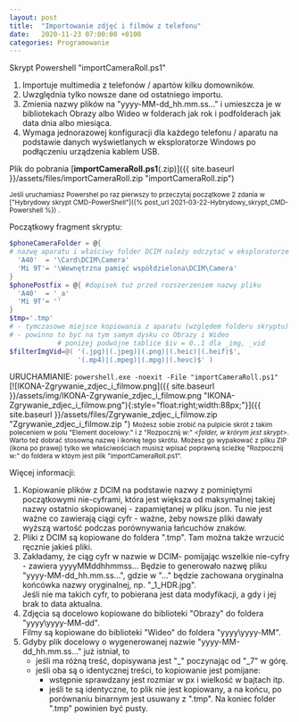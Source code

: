 ```yaml
---
layout: post
title:  "Importowanie zdjęć i filmów z telefonu"
date:   2020-11-23 07:00:00 +0100
categories: Programowanie
---
```


Skrypt Powershell "importCameraRoll.ps1"


1. Importuje multimedia z telefonów / apartów kilku domowników.
2. Uwzględnia tylko nowsze dane od ostatniego importu.
3. Zmienia nazwy plików na "yyyy-MM-dd_hh.mm.ss..." i umieszcza je w bibliotekach Obrazy albo Wideo w folderach jak rok i podfolderach jak data dnia albo miesiąca.
4. Wymaga jednorazowej konfiguracji dla każdego telefonu / aparatu na podstawie danych wyświetlanych w eksploratorze Windows po podłączeniu urządzenia kablem USB.

Plik do pobrania [**importCameraRoll.ps1**(.zip)]({{ site.baseurl }}/assets/files/importCameraRoll.zip "importCameraRoll.zip") 

<small>
Jeśli uruchamiasz Powershel po raz pierwszy to przeczytaj początkowe 2 zdania w 
["Hybrydowy skrypt CMD-PowerShell"]({% post_url 2021-03-22-Hybrydowy_skrypt_CMD-Powershell %})
.</small>

Początkowy fragment skryptu:
````powershell
$phoneCameraFolder = @{ 
# nazwę aparatu i właściwy folder DCIM należy odczytać w eksploratorze Windows
  'A40'  = '\Card\DCIM\Camera'
  'Mi 9T'= '\Wewnętrzna pamięć współdzielona\DCIM\Camera'
}
$phonePostfix = @{ #dopisek tuż przed rozszerzeniem nazwy pliku
  'A40'  = '_a'
  'Mi 9T'= ''
}
$tmp='.tmp'
# - tymczasowe miejsce kopiowania z aparatu (względem folderu skryptu) 
# - powinno to być na tym samym dysku co Obrazy i Wideo
            # poniżej podwójne tablice $iv = 0..1 dla _img, _vid
$filterImgVid=@( '(.jpg)|(.jpeg)|(.png)|(.heic)|(.heif)$',
                 '(.mp4)|(.mpeg)|(.mpg)|(.hevc)$' )
````
URUCHAMIANIE: `powershell.exe -noexit -File "importCameraRoll.ps1"`  
[![IKONA-Zgrywanie_zdjec_i_filmow.png]({{ site.baseurl }}/assets/img/IKONA-Zgrywanie_zdjec_i_filmow.png "IKONA-Zgrywanie_zdjec_i_filmow.png"){:style="float:right;width:88px;"}]({{ site.baseurl }}/assets/files/Zgrywanie_zdjec_i_filmow.zip "Zgrywanie_zdjec_i_filmow.zip ")
<small> Możesz sobie zrobić na pulpicie skrót z takim poleceniem w polu "Element docelowy:" i z "Rozpocznij w:" <_folder, w krórym jest skrypt_>. Warto też dobrać stosowną nazwę i ikonkę tego skrótu. Możesz go wypakować z pliku ZIP (ikona po prawej) tylko we właściwościach musisz wpisać poprawną  ścieżkę "Rozpocznij w:" do foldera w któym jest plik "importCameraRoll.ps1". </small>


Więcej informacji:

1. Kopiowanie plików z DCIM na podstawie nazwy z pominiętymi początkowymi nie-cyframi, 
która jest większa od maksymalnej takiej nazwy ostatnio skopiowanej - zapamiętanej w pliku json.
Tu nie jest ważne co zawierają ciągi cyfr - ważne, żeby nowsze pliki dawały wyższą wartość podczas 
porównywania łańcuchów znaków.
2. Pliki z DCIM są kopiowane do foldera ".tmp". Tam można także wrzucić ręcznie jakieś pliki.
3. Zakładamy, że ciąg cyfr w nazwie w DCIM- pomijając wszelkie nie-cyfry - zawiera yyyyMMddhhmmss...
Będzie to generowało nazwę pliku "yyyy-MM-dd_hh.mm.ss...", gdzie w "..." będzie zachowana 
oryginalna końcówka nazwy oryginalnej, np. "_1_HDR.jpg".  
Jeśli nie ma takich cyfr, to pobierana jest data modyfikacji, a gdy i jej brak to data aktualna.
4. Zdjęcia są docelowo kopiowane do biblioteki "Obrazy" do foldera "yyyy\yyyy-MM-dd".  
Filmy są kopiowane do biblioteki "Wideo" do foldera "yyyy\yyyy-MM".
5. Gdyby plik docelowy o wygenerowanej nazwie "yyyy-MM-dd_hh.mm.ss..." już istniał, to 
    - jeśli ma różną treść, dopisywana jest "_<liczba>" poczynając od "_7" w górę. 
    - jeśli oba są o identycznej treści, to kopiowanie jest pomijane:
        - wstępnie sprawdzany jest rozmiar w px i wielkość w bajtach itp.
        - jeśli te są identyczne, to plik nie jest kopiowany, a na końcu, po porównaniu binarnym jest usuwany z ".tmp". Na koniec folder ".tmp" powinien być pusty.

